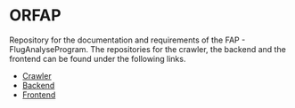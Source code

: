 # ORFAP

Repository for the documentation and requirements of the FAP - FlugAnalyseProgram. The repositories for the crawler, the backend and the frontend can be found under the following links.

* [Crawler]()
* [Backend]()
* [Frontend](https://github.com/ORFAP/flight-analyzer)
